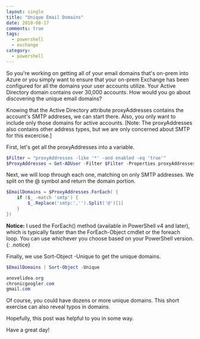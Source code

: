 ```yaml
---
layout: single
title: "Unique Email Domains"
date: 2018-08-17
comments: true
tags:
  - powershell
  - exchange
category:
  - powershell
---
```


So you're working on getting all of your email domains that's on-prem into Azure or you simply want to ensure that your
on-prem Exchange has been configured for all the domains your user accounts utilize. Your Active Directory domain
contains over 30,000 accounts. How would you go about discovering the unique email domains?

Knowing that the Active Directory attribute proxyAddresses contains the account's SMTP addreses, we can start there.
Also, you only want to include only those domains for active accounts. [Note: The proxyAddresses also contains other
address types, but we are only concerned about SMTP for this excercise.]

First, let's get all the proxyAddresses into a variable.

```powershell
$Filter = "proxyAddresses -like '*' -and enabled -eq 'true'"
$ProxyAddresses = Get-ADUser -Filter $Filter -Properties proxyAddresses | Select-Object -ExpandProperty proxyAddresses
```

Next, we will loop through each one, matching on only SMTP addresses. We split on the @ symbol and return the domain
portion.

```powershell
$EmailDomains = $ProxyAddresses.ForEach( {
    if ($_ -match 'smtp') {
        $_.Replace('smtp:','').Split('@')[1]
    }
})
```

**Notice:** I used the ForEach() method (available in PowerShell v4 and later), which is typically faster than the
ForEach-Object cmdlet or the foreach loop. You can use whichever you choose based on your PowerShell version.
{: .notice}

Finally, we use Sort-Object -Unique to get the unique domains.

```powershell
$EmailDomains | Sort-Object -Unique

anovelidea.org
chronicgoogler.com
gmail.com
```

Of course, you could have dozens or more unique domains. This short exercise can also reveal typos in domains.

Hopefully, this post was helpful to you in some way.

Have a great day!